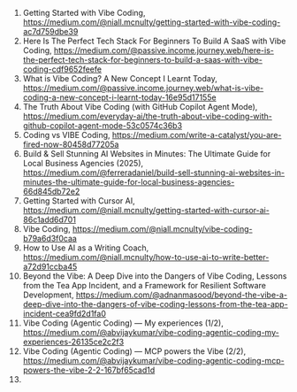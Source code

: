 


 1) Getting Started with Vibe Coding, https://medium.com/@niall.mcnulty/getting-started-with-vibe-coding-ac7d759dbe39
 2) Here Is The Perfect Tech Stack For Beginners To Build A SaaS with Vibe Coding, https://medium.com/@passive.income.journey.web/here-is-the-perfect-tech-stack-for-beginners-to-build-a-saas-with-vibe-coding-cdf9652feefe
 3) What is Vibe Coding? A New Concept I Learnt Today, https://medium.com/@passive.income.journey.web/what-is-vibe-coding-a-new-concept-i-learnt-today-16e95d17155e
 4) The Truth About Vibe Coding (with GitHub Copilot Agent Mode), https://medium.com/everyday-ai/the-truth-about-vibe-coding-with-github-copilot-agent-mode-53c0574c36b3
 5) Coding vs VIBE Coding, https://medium.com/write-a-catalyst/you-are-fired-now-80458d77205a
 6) Build & Sell Stunning AI Websites in Minutes: The Ultimate Guide for Local Business Agencies (2025), https://medium.com/@ferreradaniel/build-sell-stunning-ai-websites-in-minutes-the-ultimate-guide-for-local-business-agencies-66d845db72e2
 7) Getting Started with Cursor AI, https://medium.com/@niall.mcnulty/getting-started-with-cursor-ai-86c1add6d701
 8) Vibe Coding, https://medium.com/@niall.mcnulty/vibe-coding-b79a6d3f0caa
 9) How to Use AI as a Writing Coach, https://medium.com/@niall.mcnulty/how-to-use-ai-to-write-better-a72d91ccba45
 10) Beyond the Vibe: A Deep Dive into the Dangers of Vibe Coding, Lessons from the Tea App Incident, and a Framework for Resilient Software Development, https://medium.com/@adnanmasood/beyond-the-vibe-a-deep-dive-into-the-dangers-of-vibe-coding-lessons-from-the-tea-app-incident-cea9fd2d1fa0
 11) Vibe Coding (Agentic Coding) — My experiences (1/2), https://medium.com/@abvijaykumar/vibe-coding-agentic-coding-my-experiences-26135ce2c2f3
 12) Vibe Coding (Agentic Coding) — MCP powers the Vibe (2/2), https://medium.com/@abvijaykumar/vibe-coding-agentic-coding-mcp-powers-the-vibe-2-2-167bf65cad1d
 13) 
 
